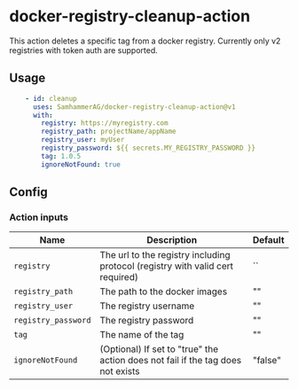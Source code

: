 # docker-registry-cleanup-action
This action deletes a specific tag from a docker registry.
Currently only v2 registries with token auth are supported.

## Usage

```yml
    - id: cleanup
      uses: SamhammerAG/docker-registry-cleanup-action@v1
      with:
        registry: https://myregistry.com
        registry_path: projectName/appName
        registry_user: myUser
        registry_password: ${{ secrets.MY_REGISTRY_PASSWORD }}
        tag: 1.0.5
        ignoreNotFound: true
```

## Config

### Action inputs

| Name | Description | Default |
| --- | --- | --- |
| `registry` | The url to the registry including protocol (registry with valid cert required) | `` |
| `registry_path` | The path to the docker images | "" |
| `registry_user` | The registry username | "" |
| `registry_password` | The registry password | "" |
| `tag` | The name of the tag | "" |
| `ignoreNotFound` | (Optional) If set to "true" the action does not fail if the tag does not exists | "false" |
